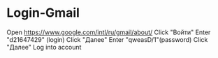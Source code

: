 # Login-Gmail
Open https://www.google.com/intl/ru/gmail/about/
Click "Войти"
Enter "d21647429" (login)
Click "Далее"
Enter "qweasD/1"(password)
Click "Далее"
Log into account
